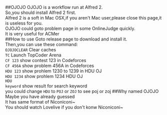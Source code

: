 ##OJOJO
OJOJO is a workflow run at Alfred 2.<br>
So,you should install Alfred 2 first.<br>
Alfred 2 is a soft in Mac OSX,if you aren't Mac user,please close this page,it is useless for you.<br>
OJOJO could goto problem page in some OnlineJudge quickly.<br>
It is very useful for ACMer<br>
##How to use
Goto release page to download and install it.<br>
Then,you can use these command:<br>
<code>OJOJOCLEAR</code> Clear caches<br>
<code>TC</code> Launch TopCoder Arena<br>
<code>CF 123</code> show contest 123 in Codeforces<br>
<code>CF 456A</code> show problem 456A in Codeforces<br>
<code>HDU 123</code> show prohlem 1230 to 1239 in HDU OJ<br>
<code>HDU 1234</code> show prohlem 1234 HDU OJ<br>
<code>HDU keyword</code> show result for search keyword<br>
you could change <code>HDU</code> to <code>POJ</code> or <code>ZOJ</code> to see poj or zoj
##Why named OJOJO
Maybe you have already guessed<br>
It has same format of Niconiconi~<br>
You should watch Lovelive if you don't konw Niconiconi~